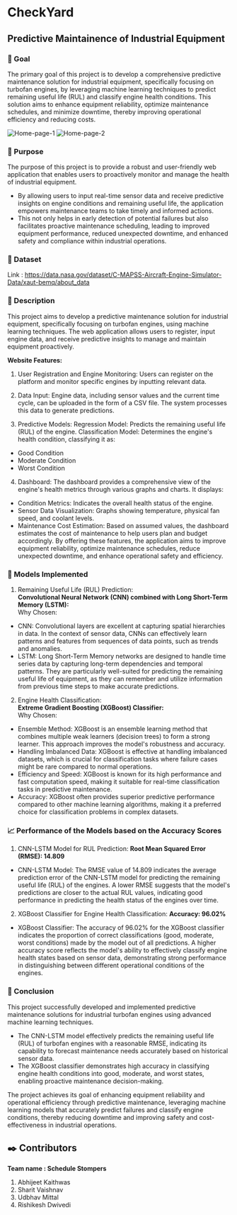 # CheckYard
## Predictive Maintainence of Industrial Equipment
### 🎯 Goal
The primary goal of this project is to develop a comprehensive predictive maintenance solution for industrial equipment, specifically focusing on turbofan engines, by leveraging machine learning techniques to predict remaining useful life (RUL) and classify engine health conditions. This solution aims to enhance equipment reliability, optimize maintenance schedules, and minimize downtime, thereby improving operational efficiency and reducing costs.

![Home-page-1](https://github.com/SharitVaishnav/CheckYard/assets/143840497/62bd04cd-eee0-4896-9f26-db6bad717ae5)
![Home-page-2](https://github.com/SharitVaishnav/CheckYard/assets/143840497/3a5ae1ad-0ec6-4753-9cc9-030bf2a9dfb3)

### 🎯 Purpose
The purpose of this project is to provide a robust and user-friendly web application that enables users to proactively monitor and manage the health of industrial equipment.
- By allowing users to input real-time sensor data and receive predictive insights on engine conditions and remaining useful life, the application empowers maintenance teams to take timely and informed actions.
- This not only helps in early detection of potential failures but also facilitates proactive maintenance scheduling, leading to improved equipment performance, reduced unexpected downtime, and enhanced safety and compliance within industrial operations.

### 🧵 Dataset
Link : https://data.nasa.gov/dataset/C-MAPSS-Aircraft-Engine-Simulator-Data/xaut-bemq/about_data

### 🧾 Description
This project aims to develop a predictive maintenance solution for industrial equipment, specifically focusing on turbofan engines, using machine learning techniques. The web application allows users to register, input engine data, and receive predictive insights to manage and maintain equipment proactively.

**Website Features:**

1. User Registration and Engine Monitoring:
Users can register on the platform and monitor specific engines by inputting relevant data.

2. Data Input:
Engine data, including sensor values and the current time cycle, can be uploaded in the form of a CSV file. The system processes this data to generate predictions.

3. Predictive Models:
Regression Model: Predicts the remaining useful life (RUL) of the engine.
Classification Model: Determines the engine's health condition, classifying it as:
- Good Condition
- Moderate Condition
- Worst Condition

4. Dashboard:
The dashboard provides a comprehensive view of the engine's health metrics through various graphs and charts. It displays:
- Condition Metrics: Indicates the overall health status of the engine.
- Sensor Data Visualization: Graphs showing temperature, physical fan speed, and coolant levels.
- Maintenance Cost Estimation: Based on assumed values, the dashboard estimates the cost of maintenance to help users plan and budget accordingly.
By offering these features, the application aims to improve equipment reliability, optimize maintenance schedules, reduce unexpected downtime, and enhance operational safety and efficiency.

### 🚀 Models Implemented

1. Remaining Useful Life (RUL) Prediction: <br>
**Convolutional Neural Network (CNN) combined with Long Short-Term Memory (LSTM):**<br>
Why Chosen:<br>
- CNN: Convolutional layers are excellent at capturing spatial hierarchies in data. In the context of sensor data, CNNs can effectively learn patterns and features from sequences of data points, such as trends and anomalies.
- LSTM: Long Short-Term Memory networks are designed to handle time series data by capturing long-term dependencies and temporal patterns. They are particularly well-suited for predicting the remaining useful life of equipment, as they can remember and utilize information from previous time steps to make accurate predictions.

2. Engine Health Classification:<br>
**Extreme Gradient Boosting (XGBoost) Classifier:**<br>
Why Chosen:<br>
- Ensemble Method: XGBoost is an ensemble learning method that combines multiple weak learners (decision trees) to form a strong learner. This approach improves the model's robustness and accuracy.
- Handling Imbalanced Data: XGBoost is effective at handling imbalanced datasets, which is crucial for classification tasks where failure cases might be rare compared to normal operations.
- Efficiency and Speed: XGBoost is known for its high performance and fast computation speed, making it suitable for real-time classification tasks in predictive maintenance.
- Accuracy: XGBoost often provides superior predictive performance compared to other machine learning algorithms, making it a preferred choice for classification problems in complex datasets.

### 📈 Performance of the Models based on the Accuracy Scores

1. CNN-LSTM Model for RUL Prediction:
**Root Mean Squared Error (RMSE): 14.809**
- CNN-LSTM Model: The RMSE value of 14.809 indicates the average prediction error of the CNN-LSTM model for predicting the remaining useful life (RUL) of the engines. A lower RMSE suggests that the model's predictions are closer to the actual RUL values, indicating good performance in predicting the health status of the engines over time.

2. XGBoost Classifier for Engine Health Classification:
**Accuracy: 96.02%**
- XGBoost Classifier: The accuracy of 96.02% for the XGBoost classifier indicates the proportion of correct classifications (good, moderate, worst conditions) made by the model out of all predictions. A higher accuracy score reflects the model's ability to effectively classify engine health states based on sensor data, demonstrating strong performance in distinguishing between different operational conditions of the engines.

### 📢 Conclusion
This project successfully developed and implemented predictive maintenance solutions for industrial turbofan engines using advanced machine learning techniques.
- The CNN-LSTM model effectively predicts the remaining useful life (RUL) of turbofan engines with a reasonable RMSE, indicating its capability to forecast maintenance needs accurately based on historical sensor data.
- The XGBoost classifier demonstrates high accuracy in classifying engine health conditions into good, moderate, and worst states, enabling proactive maintenance decision-making.

The project achieves its goal of enhancing equipment reliability and operational efficiency through predictive maintenance, leveraging machine learning models that accurately predict failures and classify engine conditions, thereby reducing downtime and improving safety and cost-effectiveness in industrial operations.

## ✒️ Contributors <br>
**Team name : Schedule Stompers**
1) Abhijeet Kaithwas
2) Sharit Vaishnav   		
3) Udbhav Mittal
4) Rishikesh Dwivedi				
